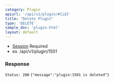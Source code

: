 ```yaml
---
category: Plugin
apiurl: '/api/v1/plugin/#{id}'
title: "Delete Plugin"
type: 'DELETE'
sample_doc: 'plugin.html'
layout: default
---
```


* [Session](#/authentication) Required
* ex. /api/v1/plugin/1501

### Response

```Status: 200```
```{"message":"plugin:1501 is deleted"}```
